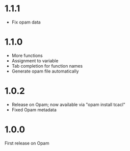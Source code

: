 # 1.1.1

* Fix opam data

# 1.1.0

* More functions
* Assignment to variable
* Tab completion for function names
* Generate opam file automatically

# 1.0.2

* Release on Opam; now available via "opam install tcacl"
* Fixed Opam metadata

# 1.0.0

First release on Opam
